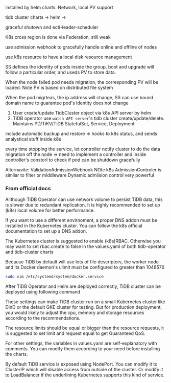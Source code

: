 installed by helm charts.
Network, local PV support

tidb cluster charts -> helm -> 


graceful shutown and ecti-leader-scheduler

K8s cross region is done via Federation, still weak

use admission webhook to gracefully handle online and offline of nodes

use k8s resource to have a local disk resource management

SS defines the identity of pods inside the group, boot and upgrade will follow a particular order, and useds PV to store data.

When the node failed pod needs migration, the corresponding PV will be loaded. Note PV is based on distributed file system

When the pod migrteas, the ip address will change, SS can use bound domain name to guarantee pod's identity does not change

1. User create/update TidbCluster object via k8s API server by helm
2. TiDB operator use `watch API server`'s tidb cluster create/update/delete. Maintains PD/TiKV/TiDB StatefulSet, Service, Deployment
 
include automatic backup and restore => hooks to k8s status, and sends analystical stuff inside k8s


every time stopping the service, let controller notify cluster to do the data migration off the node => need to implement a controller and inside controller's constorl to check if pod can be shutdown gracefully

Alternavite: ValidationAdmissionWebhook NOte k8s AdmissionControler is simliar to filter or middleware
Dynamic admiision control very powerful

### From official docs

Allthough TiDB Operator can use network volume to persist TiDB data, this is slower due to redundant replication. It is highly recommended to set up (k8s) local volume for better performance.

If you want to use a different envirnoment, a proper DNS addon must be installed in the Kubernetes cluster. You can follow the k8s official documentation to set up a DNS addon.

The Kubernetes cluster is suggested to enable (k8s)RBAC. Otherwise you may want to set rbac.create to false in the values.yaml of both tidb-operator and tidb-cluster charts

Because TiDB by default will use lots of file descriptors, the worker node and its Docker daemon's ulimit must be configured to greater than 1048576

```bash
sudo vim /etc/systemd/system/docker.service
```

After TiDB Operator and Helm are deployed correctly, TiDB cluster can be deployed using following command

These settings can make TiDB cluster run on a small Kubernetes cluster like DinD or the default GKE cluster for testing. But for production deployment, you would likely to adjust the cpu, memory and storage resources according to the recommendations.

The resource limits should be equal or bigger than the resource requests, it is suggested to set limit and request equal to get Guaranteed QoS.

For other settings, the variables in values.yaml are self-explanatory with comments. You can modify them according to your need before installing the charts.

By default TiDB service is exposed using NodePort. You can modify it to ClusterIP which will disable access from outside of the cluster. Or modify it to LoadBalancer if the underlining Kubernetes supports this kind of service.
